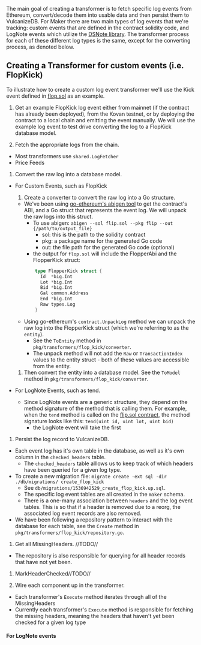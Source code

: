 The main goal of creating a transformer is to fetch specific log events from Ethereum, convert/decode them into usable data and then persist them to VulcanizeDB. For Maker there are two main types of log events that we're tracking: custom events that are defined in the contract solidity code, and LogNote events which utilize the [DSNote library](https://github.com/dapphub/ds-note). The transformer process for each of these different log types is the same, except for the converting process, as denoted below.

## Creating a Transformer for custom events (i.e. FlopKick)
To illustrate how to create a custom log event transformer we'll use the Kick event defined in [flop.sol](https://github.com/makerdao/dss/blob/master/src/flop.sol) as an example.

1. Get an example FlopKick log event either from mainnet (if the
   contract has already been deployed), from the Kovan testnet, or by
deploying the contract to a local chain and emitting the event manually.
We will use the example log event to test drive converting the log to a
FlopKick database model.

1. Fetch the appropriate logs from the chain.
  - Most transformers use `shared.LogFetcher`
  - Price Feeds

1. Convert the raw log into a database model.
  - For Custom Events, such as FlopKick
    1. Create a converter to convert the raw log into a Go structure.
      - We've been using [go-ethereum's abigen tool](https://github.com/ethereum/go-ethereum/tree/master/cmd/abigen) to get the contract's ABI, and a Go struct that represents the event log. We will unpack the raw logs into this struct.
        - To use abigen: `abigen --sol flip.sol --pkg flip --out {/path/to/output_file}`
          - sol: this is the path to the solidity contract
          - pkg: a package name for the generated Go code
          - out: the file path for the generated Go code (optional)
        - the output for `flop.sol` will include the FlopperAbi and the FlopperKick struct:
        ```go
            type FlopperKick struct {
              Id  *big.Int
              Lot *big.Int
              Bid *big.Int
              Gal common.Address
              End *big.Int
              Raw types.Log
            }
        ```
      - Using go-ethereum's `contract.UnpackLog` method we can unpack the raw log into the FlopperKick struct (which we're referring to as the `entity`).
        - See the `ToEntity` method in `pkg/transformers/flop_kick/converter`.
        - The unpack method will not add the `Raw` or `TransactionIndex` values to the entity struct - both of these values are accessible from the entity.
    1. Then convert the entity into a database model. See the `ToModel` method in `pkg/transformers/flop_kick/converter`.

  - For LogNote Events, such as tend.
    - Since LogNote events are a generic structure, they depend on the
      method signature of the method that is calling them. For example,
when the `tend` method is called on the
[flip.sol contract](https://github.com/makerdao/dss/blob/master/src/flip.sol#L117), the method signature looks like this: `tend(uint id, uint lot, uint bid)`
      - the LogNote event will take the first 




1. Persist the log record to VulcanizeDB.
  - Each event log has it's own table in the database, as well as it's
    own column in the `checked_headers` table.
    - The `checked_headers` table alllows us to keep track of which
      headers have been queried for a given log type.
  - To create a new migration file: `migrate create -ext sql -dir ./db/migrations/ create_flop_kick`
    - See `db/migrations/1536942529_create_flop_kick.up.sql`.
    - The specific log event tables are all created in the `maker`
      schema.
    - There is a one-many association between `headers` and the log
      event tables. This is so that if a header is removed due to a
reorg, the associated log event records are also removed.
  - We have been following a repository pattern to interact with the
    database for each table, see the `Create` method in `pkg/transformers/flop_kick/repository.go`.
1. Get all MissingHeaders. //TODO//
  - The repository is also responsible for querying for all header
    records that have not yet been.
1. MarkHeaderChecked//TODO//

1. Wire each component up in the transformer.

  - Each transformer's `Execute` method iterates through all of the
    MissingHeaders
  - Currently each transformer's `Execute` method is responsible for
    fetching the missing headers, meaning the headers that haven't yet
been checked for a given log type



#### For LogNote events
